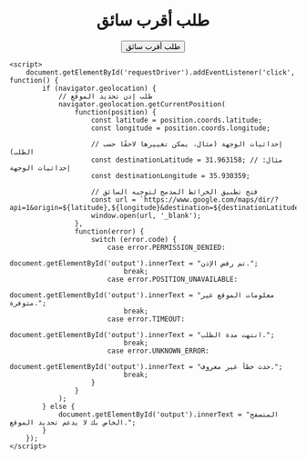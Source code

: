 <!DOCTYPE html>
<html lang="ar">
<head>
    <meta charset="UTF-8">
    <meta name="viewport" content="width=device-width, initial-scale=1.0">
    <title>طلب تاكسي</title>
</head>
<body>
    <h1 style="text-align: center;">طلب أقرب سائق</h1>
    <button id="requestDriver" style="display: block; margin: 0 auto;">طلب أقرب سائق</button>
    <p id="output" style="text-align: center;"></p>

    <script>
        document.getElementById('requestDriver').addEventListener('click', function() {
            if (navigator.geolocation) {
                // طلب إذن تحديد الموقع
                navigator.geolocation.getCurrentPosition(
                    function(position) {
                        const latitude = position.coords.latitude;
                        const longitude = position.coords.longitude;

                        // إحداثيات الوجهة (مثال، يمكن تغييرها لاحقًا حسب الطلب)
                        const destinationLatitude = 31.963158; // مثال: إحداثيات الوجهة
                        const destinationLongitude = 35.930359;

                        // فتح تطبيق الخرائط المدمج لتوجيه السائق
                        const url = `https://www.google.com/maps/dir/?api=1&origin=${latitude},${longitude}&destination=${destinationLatitude},${destinationLongitude}&travelmode=driving`;
                        window.open(url, '_blank');
                    },
                    function(error) {
                        switch (error.code) {
                            case error.PERMISSION_DENIED:
                                document.getElementById('output').innerText = "تم رفض الإذن.";
                                break;
                            case error.POSITION_UNAVAILABLE:
                                document.getElementById('output').innerText = "معلومات الموقع غير متوفرة.";
                                break;
                            case error.TIMEOUT:
                                document.getElementById('output').innerText = "انتهت مدة الطلب.";
                                break;
                            case error.UNKNOWN_ERROR:
                                document.getElementById('output').innerText = "حدث خطأ غير معروف.";
                                break;
                        }
                    }
                );
            } else {
                document.getElementById('output').innerText = "المتصفح الخاص بك لا يدعم تحديد الموقع.";
            }
        });
    </script>
</body>
</html>
